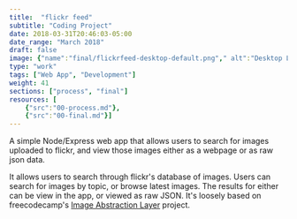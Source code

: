 ```yaml
---
title:  "flickr feed"
subtitle: "Coding Project"
date: 2018-03-31T20:46:03-05:00
date_range: "March 2018"
draft: false
image: {"name":"final/flickrfeed-desktop-default.png"," alt":"Desktop Latest Results"}
type: "work"
tags: ["Web App", "Development"]
weight: 41
sections: ["process", "final"]
resources: [
    {"src":"00-process.md"},
    {"src":"00-final.md"}]
---
```

A simple Node/Express web app that allows users to search for images uploaded to flickr, and view those images either as a webpage or as raw json data.

It allows users to search through flickr's database of images. Users can search for images by topic, or browse latest images. The results for either can be view in the app, or viewed as raw JSON. It's loosely based on freecodecamp's [Image Abstraction Layer](https://www.freecodecamp.org/challenges/image-search-abstraction-layer) project.
